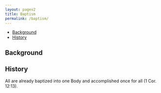 ```yaml
---
layout: pagev2
title: Baptism
permalink: /baptism/
---
```

- [Background](#background)
- [History](#history)

## Background

## History

All are already baptized into one Body and accomplished once for all (1 Cor. 12:13). 